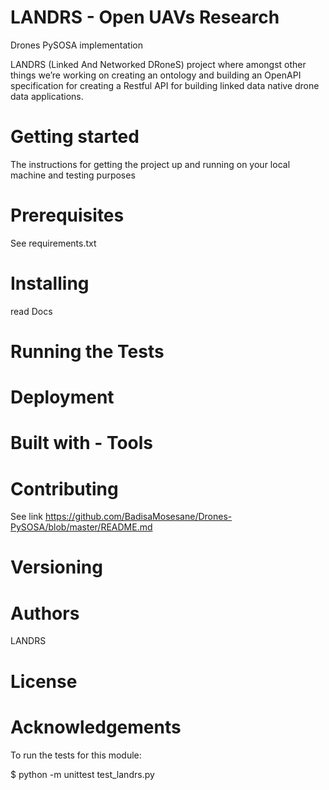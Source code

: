 # LANDRS - Open UAVs Research
Drones PySOSA implementation

LANDRS (Linked And Networked DRoneS) project where amongst other things we’re working
on creating an ontology and building an OpenAPI specification for creating a Restful API
for building linked data native drone data applications.

# Getting started

The instructions for getting the project up and running on your local machine and testing purposes

# Prerequisites

See requirements.txt

# Installing
read Docs

# Running the Tests


# Deployment


# Built with - Tools


# Contributing

See link https://github.com/BadisaMosesane/Drones-PySOSA/blob/master/README.md

# Versioning


# Authors

LANDRS

# License


# Acknowledgements


To  run the tests for this module:

$ python -m unittest test_landrs.py

